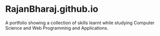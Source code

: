 # RajanBharaj.github.io

A portfolio showing a collection of skills learnt while studying Computer Science and Web Programming and Applications.
